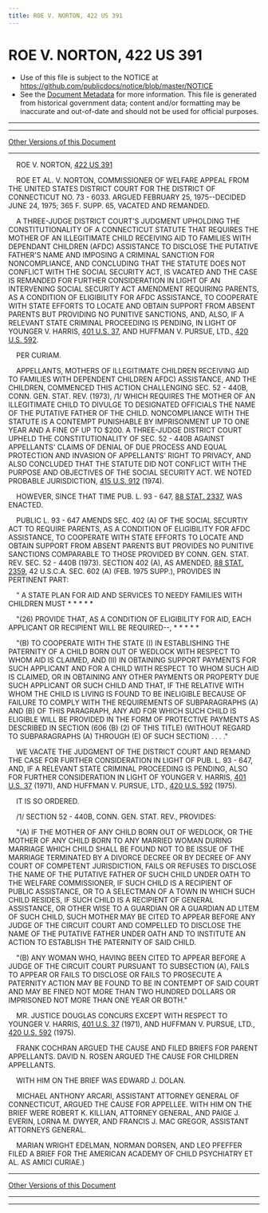 ```yaml
---
title: ROE V. NORTON, 422 US 391
---
```


# ROE V. NORTON, 422 US 391

* Use of this file is subject to the NOTICE at https://github.com/publicdocs/notice/blob/master/NOTICE
* See the [Document Metadata](../../../index.md) for more information.
  This file is generated from historical government data; content and/or formatting may be inaccurate and out-of-date and should not be used for official purposes.

----------
----------

[Other Versions of this Document](https://publicdocs.github.io/go/links?ns=uslm-x&ref=%2Fus%2Fcourts%2Fscotus%2FusReporter%2F422%2F391)

----------

    ROE V. NORTON, [422 US 391][/us/courts/scotus/usReporter/422/391]

    ROE ET AL. V. NORTON, COMMISSIONER OF WELFARE APPEAL FROM THE UNITED STATES DISTRICT COURT FOR THE DISTRICT OF CONNECTICUT NO. 73 - 6033.  ARGUED FEBRUARY 25, 1975--DECIDED JUNE 24, 1975; 365 F. SUPP. 65, VACATED AND REMANDED.

    A THREE-JUDGE DISTRICT COURT'S JUDGMENT UPHOLDING THE CONSTITUTIONALITY OF A CONNECTICUT STATUTE THAT REQUIRES THE MOTHER OF AN ILLEGITIMATE CHILD RECEIVING AID TO FAMILIES WITH DEPENDANT CHILDREN (AFDC) ASSISTANCE TO DISCLOSE THE PUTATIVE FATHER'S NAME AND IMPOSING A CRIMINAL SANCTION FOR NONCOMPLIANCE, AND CONCLUDING THAT THE STATUTE DOES NOT CONFLICT WITH THE SOCIAL SECURITY ACT, IS VACATED AND THE CASE IS REMANDED FOR FURTHER CONSIDERATION IN LIGHT OF AN INTERVENING SOCIAL SECURITY ACT AMENDMENT REQUIRING PARENTS, AS A CONDITION OF ELIGIBILITY FOR AFDC ASSISTANCE, TO COOPERATE WITH STATE EFFORTS TO LOCATE AND OBTAIN SUPPORT FROM ABSENT PARENTS BUT PROVIDING NO PUNITIVE SANCTIONS, AND, ALSO, IF A RELEVANT STATE CRIMINAL PROCEEDING IS PENDING, IN LIGHT OF YOUNGER V. HARRIS, [401 U.S. 37][/us/courts/scotus/usReporter/401/37], AND HUFFMAN V. PURSUE, LTD., [420 U.S. 592][/us/courts/scotus/usReporter/420/592].

    PER CURIAM.

    APPELLANTS, MOTHERS OF ILLEGITIMATE CHILDREN RECEIVING AID TO FAMILIES WITH DEPENDENT CHILDREN AFDC) ASSISTANCE, AND THE CHILDREN, COMMENCED THIS ACTION CHALLENGING SEC. 52 - 440B, CONN. GEN. STAT. REV. (1973), /1/ WHICH REQUIRES THE MOTHER OF AN ILLEGITIMATE CHILD TO DIVULGE TO DESIGNATED OFFICIALS THE NAME OF THE PUTATIVE FATHER OF THE CHILD.  NONCOMPLIANCE WITH THE STATUTE IS A CONTEMPT PUNISHABLE BY IMPRISONMENT UP TO ONE YEAR AND A FINE OF UP TO $200.  A THREE-JUDGE DISTRICT COURT UPHELD THE CONSTITUTIONALITY OF SEC. 52 - 440B AGAINST APPELLANTS' CLAIMS OF DENIAL OF DUE PROCESS AND EQUAL PROTECTION AND INVASION OF APPELLANTS' RIGHT TO PRIVACY, AND ALSO CONCLUDED THAT THE STATUTE DID NOT CONFLICT WITH THE PURPOSE AND OBJECTIVES OF THE SOCIAL SECURITY ACT.  WE NOTED PROBABLE JURISDICTION, [415 U.S. 912][/us/courts/scotus/usReporter/415/912] (1974).

    HOWEVER, SINCE THAT TIME PUB. L. 93 - 647, [88 STAT. 2337][/us/stat/88/2337], WAS ENACTED.

    PUBLIC L. 93 - 647 AMENDS SEC. 402 (A) OF THE SOCIAL SECURTIY ACT TO REQUIRE PARENTS, AS A CONDITION OF ELIGIBILITY FOR AFDC ASSISTANCE, TO COOPERATE WITH STATE EFFORTS TO LOCATE AND OBTAIN SUPPORT FROM ABSENT PARENTS BUT PROVIDES NO PUNITIVE SANCTIONS COMPARABLE TO THOSE PROVIDED BY CONN. GEN. STAT. REV. SEC. 52 - 440B (1973).  SECTION 402 (A), AS AMENDED, [88 STAT. 2359][/us/stat/88/2359], 42 U.S.C.A. SEC. 602 (A) (FEB. 1975 SUPP.), PROVIDES IN PERTINENT PART:

    " A STATE PLAN FOR AID AND SERVICES TO NEEDY FAMILIES WITH CHILDREN MUST \* \* \* \* \*

    "(26) PROVIDE THAT, AS A CONDITION OF ELIGIBILITY FOR AID, EACH APPLICANT OR RECIPIENT WILL BE REQUIRED--, \* \* \* \* \*

    "(B) TO COOPERATE WITH THE STATE (I) IN ESTABLISHING THE PATERNITY OF A CHILD BORN OUT OF WEDLOCK WITH RESPECT TO WHOM AID IS CLAIMED, AND (II) IN OBTAINING SUPPORT PAYMENTS FOR SUCH APPLICANT AND FOR A CHILD WITH RESPECT TO WHOM SUCH AID IS CLAIMED, OR IN OBTAINING ANY OTHER PAYMENTS OR PROPERTY DUE SUCH APPLICANT OR SUCH CHILD AND THAT, IF THE RELATIVE WITH WHOM THE CHILD IS LIVING IS FOUND TO BE INELIGIBLE BECAUSE OF FAILURE TO COMPLY WITH THE REQUIREMENTS OF SUBPARAGRAPHS (A) AND (B) OF THIS PARAGRAPH, ANY AID FOR WHICH SUCH CHILD IS ELIGIBLE WILL BE PROVIDED IN THE FORM OF PROTECTIVE PAYMENTS AS DESCRIBED IN SECTION (606 (B) (2) OF THIS TITLE) (WITHOUT REGARD TO SUBPARAGRAPHS (A) THROUGH (E) OF SUCH SECTION) . . . ."

    WE VACATE THE JUDGMENT OF THE DISTRICT COURT AND REMAND THE CASE FOR FURTHER CONSIDERATION IN LIGHT OF PUB. L. 93 - 647, AND, IF A RELEVANT STATE CRIMINAL PROCEEDING IS PENDING, ALSO FOR FURTHER CONSIDERATION IN LIGHT OF YOUNGER V. HARRIS, [401 U.S. 37][/us/courts/scotus/usReporter/401/37] (1971), AND HUFFMAN V. PURSUE, LTD., [420 U.S. 592][/us/courts/scotus/usReporter/420/592] (1975).

    IT IS SO ORDERED.

    /1/ SECTION 52 - 440B, CONN. GEN. STAT. REV., PROVIDES:

    "(A) IF THE MOTHER OF ANY CHILD BORN OUT OF WEDLOCK, OR THE MOTHER OF ANY CHILD BORN TO ANY MARRIED WOMAN DURING MARRIAGE WHICH CHILD SHALL BE FOUND NOT TO BE ISSUE OF THE MARRIAGE TERMINATED BY A DIVORCE DECREE OR BY DECREE OF ANY COURT OF COMPETENT JURISDICTION, FAILS OR REFUSES TO DISCLOSE THE NAME OF THE PUTATIVE FATHER OF SUCH CHILD UNDER OATH TO THE WELFARE COMMISSIONER, IF SUCH CHILD IS A RECIPIENT OF PUBLIC ASSISTANCE, OR TO A SELECTMAN OF A TOWN IN WHICH SUCH CHILD RESIDES, IF SUCH CHILD IS A RECIPIENT OF GENERAL ASSISTANCE, OR OTHER WISE TO A GUARDIAN OR A GUARDIAN AD LITEM OF SUCH CHILD, SUCH MOTHER MAY BE CITED TO APPEAR BEFORE ANY JUDGE OF THE CIRCUIT COURT AND COMPELLED TO DISCLOSE THE NAME OF THE PUTATIVE FATHER UNDER OATH AND TO INSTITUTE AN ACTION TO ESTABLISH THE PATERNITY OF SAID CHILD.

    "(B) ANY WOMAN WHO, HAVING BEEN CITED TO APPEAR BEFORE A JUDGE OF THE CIRCUIT COURT PURSUANT TO SUBSECTION (A), FAILS TO APPEAR OR FAILS TO DISCLOSE OR FAILS TO PROSECUTE A PATERNITY ACTION MAY BE FOUND TO BE IN CONTEMPT OF SAID COURT AND MAY BE FINED NOT MORE THAN TWO HUNDRED DOLLARS OR IMPRISONED NOT MORE THAN ONE YEAR OR BOTH."

    MR. JUSTICE DOUGLAS CONCURS EXCEPT WITH RESPECT TO YOUNGER V. HARRIS, [401 U.S. 37][/us/courts/scotus/usReporter/401/37] (1971), AND HUFFMAN V. PURSUE, LTD., [420 U.S. 592][/us/courts/scotus/usReporter/420/592] (1975).

    FRANK COCHRAN ARGUED THE CAUSE AND FILED BRIEFS FOR PARENT APPELLANTS.  DAVID N. ROSEN ARGUED THE CAUSE FOR CHILDREN APPELLANTS.

    WITH HIM ON THE BRIEF WAS EDWARD J. DOLAN.

    MICHAEL ANTHONY ARCARI, ASSISTANT ATTORNEY GENERAL OF CONNECTICUT, ARGUED THE CAUSE FOR APPELLEE.  WITH HIM ON THE BRIEF WERE ROBERT K. KILLIAN, ATTORNEY GENERAL, AND PAIGE J. EVERIN, LORNA M. DWYER, AND FRANCIS J. MAC GREGOR, ASSISTANT ATTORNEYS GENERAL.

    MARIAN WRIGHT EDELMAN, NORMAN DORSEN, AND LEO PFEFFER FILED A BRIEF FOR THE AMERICAN ACADEMY OF CHILD PSYCHIATRY ET AL. AS AMICI CURIAE.)

----------

[Other Versions of this Document](https://publicdocs.github.io/go/links?ns=uslm-x&ref=%2Fus%2Fcourts%2Fscotus%2FusReporter%2F422%2F391)

----------
----------

[/us/courts/scotus/usReporter/422/391]: https://publicdocs.github.io/go/links?ns=uslm-x&ref=%2Fus%2Fcourts%2Fscotus%2FusReporter%2F422%2F391
[/us/courts/scotus/usReporter/401/37]: https://publicdocs.github.io/go/links?ns=uslm-x&ref=%2Fus%2Fcourts%2Fscotus%2FusReporter%2F401%2F37
[/us/courts/scotus/usReporter/420/592]: https://publicdocs.github.io/go/links?ns=uslm-x&ref=%2Fus%2Fcourts%2Fscotus%2FusReporter%2F420%2F592
[/us/courts/scotus/usReporter/415/912]: https://publicdocs.github.io/go/links?ns=uslm-x&ref=%2Fus%2Fcourts%2Fscotus%2FusReporter%2F415%2F912
[/us/stat/88/2337]: https://publicdocs.github.io/go/links?ns=uslm&ref=%2Fus%2Fstat%2F88%2F2337
[/us/stat/88/2359]: https://publicdocs.github.io/go/links?ns=uslm&ref=%2Fus%2Fstat%2F88%2F2359
[/us/courts/scotus/usReporter/401/37]: https://publicdocs.github.io/go/links?ns=uslm-x&ref=%2Fus%2Fcourts%2Fscotus%2FusReporter%2F401%2F37
[/us/courts/scotus/usReporter/420/592]: https://publicdocs.github.io/go/links?ns=uslm-x&ref=%2Fus%2Fcourts%2Fscotus%2FusReporter%2F420%2F592
[/us/courts/scotus/usReporter/401/37]: https://publicdocs.github.io/go/links?ns=uslm-x&ref=%2Fus%2Fcourts%2Fscotus%2FusReporter%2F401%2F37
[/us/courts/scotus/usReporter/420/592]: https://publicdocs.github.io/go/links?ns=uslm-x&ref=%2Fus%2Fcourts%2Fscotus%2FusReporter%2F420%2F592


